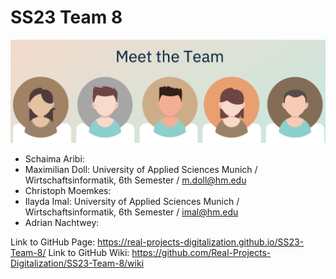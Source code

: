 # SS23 Team 8

![image](Assignments/Team8.png)

* Schaima Aribi:
* Maximilian Doll: University of Applied Sciences Munich / Wirtschaftsinformatik, 6th Semester / [m.doll@hm.edu](mailto:m.doll@hm.edu)
* Christoph Moemkes:
* Ilayda Imal: University of Applied Sciences Munich / Wirtschaftsinformatik, 6th Semester / [imal@hm.edu](mailto:imal@hm.edu)
* Adrian Nachtwey:


Link to GitHub Page: https://real-projects-digitalization.github.io/SS23-Team-8/
Link to GitHub Wiki: https://github.com/Real-Projects-Digitalization/SS23-Team-8/wiki
